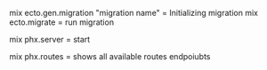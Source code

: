 
mix ecto.gen.migration "migration name" = Initializing migration
mix ecto.migrate = run migration

mix phx.server = start 

mix phx.routes = shows all available routes endpoiubts